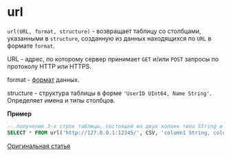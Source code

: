 
# url

`url(URL, format, structure)` - возвращает таблицу со столбцами, указанными в
`structure`, созданную из данных находящихся по `URL` в формате `format`.

URL - адрес, по которому сервер принимает `GET` и/или `POST` запросы по
протоколу HTTP или HTTPS.

format - [формат](../../interfaces/formats.md#formats) данных.

structure - структура таблицы в форме `'UserID UInt64, Name String'`. Определяет имена и типы столбцов.

**Пример**

```sql
-- получение 3-х строк таблицы, состоящей из двух колонк типа String и UInt32 от сервера, отдающего данные в формате CSV
SELECT * FROM url('http://127.0.0.1:12345/', CSV, 'column1 String, column2 UInt32') LIMIT 3
```

[Оригинальная статья](https://clickhouse.yandex/docs/ru/query_language/table_functions/url/) <!--hide-->
